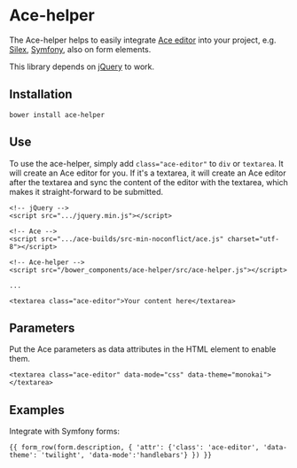 # Ace-helper
The Ace-helper helps to easily integrate [Ace editor](https://ace.c9.io) into your project, e.g. [Silex](http://silex.sensiolabs.org/), [Symfony](http://symfony.com/), also on form elements.

This library depends on [jQuery](https://jquery.com/) to work.

## Installation
```
bower install ace-helper
```

## Use
To use the ace-helper, simply add ```class="ace-editor"``` to ```div``` or ```textarea```. It will create an Ace editor for you. If it's a textarea, it will create an Ace editor after the textarea and sync the content of the editor with the textarea, which makes it straight-forward to be submitted.

```
<!-- jQuery -->
<script src=".../jquery.min.js"></script>

<!-- Ace -->
<script src=".../ace-builds/src-min-noconflict/ace.js" charset="utf-8"></script>

<!-- Ace-helper -->
<script src="/bower_components/ace-helper/src/ace-helper.js"></script>

...

<textarea class="ace-editor">Your content here</textarea>
```
## Parameters

Put the Ace parameters as data attributes in the HTML element to enable them.
```
<textarea class="ace-editor" data-mode="css" data-theme="monokai"></textarea>
```

## Examples

Integrate with Symfony forms:
```
{{ form_row(form.description, { 'attr': {'class': 'ace-editor', 'data-theme': 'twilight', 'data-mode':'handlebars'} }) }}
```

